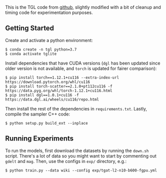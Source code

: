 This is the TGL code from [github][tgl], slightly modified with a bit of
cleanup and timing code for experimentation purposes.

## Getting Started

Create and activate a python environment:

```
$ conda create -n tgl python=3.7
$ conda activate tglite
```

Install dependencies that have CUDA versions (`dgl` has been updated since
older version is not available, and `torch` is updated for fairer comparison):

```
$ pip install torch==1.12.1+cu116 --extra-index-url https://download.pytorch.org/whl/cu116
$ pip install torch-scatter==2.1.0+pt112cu116 -f https://data.pyg.org/whl/torch-1.12.1+cu116.html
$ pip install dgl==1.0.1+cu116 -f https://data.dgl.ai/wheels/cu116/repo.html
```

Then install the rest of the dependencies in `requirements.txt`. Lastly,
compile the sampler C++ code:

```
$ python setup.py build_ext --inplace
```

## Running Experiments

To run the models, first download the datasets by running the `down.sh` script.
There's a lot of data so you might want to start by commenting out `gdelt` and
`mag`. Then, use the configs in `exp/` directory, e.g.:

```
$ python train.py --data wiki --config exp/tgat-l2-n10-b600-fgpu.yml
```

[tgl]: https://github.com/amazon-science/tgl
